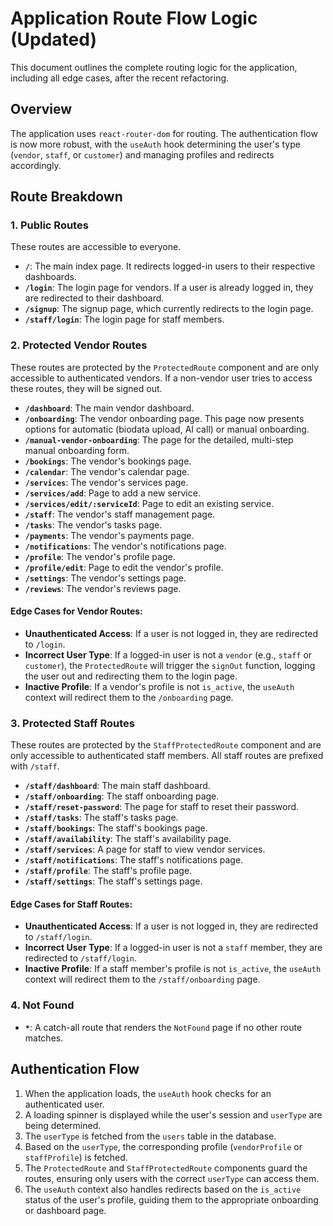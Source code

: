 # Application Route Flow Logic (Updated)

This document outlines the complete routing logic for the application, including all edge cases, after the recent refactoring.

## Overview

The application uses `react-router-dom` for routing. The authentication flow is now more robust, with the `useAuth` hook determining the user's type (`vendor`, `staff`, or `customer`) and managing profiles and redirects accordingly.

## Route Breakdown

### 1. Public Routes

These routes are accessible to everyone.

- **`/`**: The main index page. It redirects logged-in users to their respective dashboards.
- **`/login`**: The login page for vendors. If a user is already logged in, they are redirected to their dashboard.
- **`/signup`**: The signup page, which currently redirects to the login page.
- **`/staff/login`**: The login page for staff members.

### 2. Protected Vendor Routes

These routes are protected by the `ProtectedRoute` component and are only accessible to authenticated vendors. If a non-vendor user tries to access these routes, they will be signed out.

- **`/dashboard`**: The main vendor dashboard.
- **`/onboarding`**: The vendor onboarding page. This page now presents options for automatic (biodata upload, AI call) or manual onboarding.
- **`/manual-vendor-onboarding`**: The page for the detailed, multi-step manual onboarding form.
- **`/bookings`**: The vendor's bookings page.
- **`/calendar`**: The vendor's calendar page.
- **`/services`**: The vendor's services page.
- **`/services/add`**: Page to add a new service.
- **`/services/edit/:serviceId`**: Page to edit an existing service.
- **`/staff`**: The vendor's staff management page.
- **`/tasks`**: The vendor's tasks page.
- **`/payments`**: The vendor's payments page.
- **`/notifications`**: The vendor's notifications page.
- **`/profile`**: The vendor's profile page.
- **`/profile/edit`**: Page to edit the vendor's profile.
- **`/settings`**: The vendor's settings page.
- **`/reviews`**: The vendor's reviews page.

#### Edge Cases for Vendor Routes:

- **Unauthenticated Access**: If a user is not logged in, they are redirected to `/login`.
- **Incorrect User Type**: If a logged-in user is not a `vendor` (e.g., `staff` or `customer`), the `ProtectedRoute` will trigger the `signOut` function, logging the user out and redirecting them to the login page.
- **Inactive Profile**: If a vendor's profile is not `is_active`, the `useAuth` context will redirect them to the `/onboarding` page.

### 3. Protected Staff Routes

These routes are protected by the `StaffProtectedRoute` component and are only accessible to authenticated staff members. All staff routes are prefixed with `/staff`.

- **`/staff/dashboard`**: The main staff dashboard.
- **`/staff/onboarding`**: The staff onboarding page.
- **`/staff/reset-password`**: The page for staff to reset their password.
- **`/staff/tasks`**: The staff's tasks page.
- **`/staff/bookings`**: The staff's bookings page.
- **`/staff/availability`**: The staff's availability page.
- **`/staff/services`**: A page for staff to view vendor services.
- **`/staff/notifications`**: The staff's notifications page.
- **`/staff/profile`**: The staff's profile page.
- **`/staff/settings`**: The staff's settings page.

#### Edge Cases for Staff Routes:

- **Unauthenticated Access**: If a user is not logged in, they are redirected to `/staff/login`.
- **Incorrect User Type**: If a logged-in user is not a `staff` member, they are redirected to `/staff/login`.
- **Inactive Profile**: If a staff member's profile is not `is_active`, the `useAuth` context will redirect them to the `/staff/onboarding` page.

### 4. Not Found

- **`*`**: A catch-all route that renders the `NotFound` page if no other route matches.

## Authentication Flow

1.  When the application loads, the `useAuth` hook checks for an authenticated user.
2.  A loading spinner is displayed while the user's session and `userType` are being determined.
3.  The `userType` is fetched from the `users` table in the database.
4.  Based on the `userType`, the corresponding profile (`vendorProfile` or `staffProfile`) is fetched.
5.  The `ProtectedRoute` and `StaffProtectedRoute` components guard the routes, ensuring only users with the correct `userType` can access them.
6.  The `useAuth` context also handles redirects based on the `is_active` status of the user's profile, guiding them to the appropriate onboarding or dashboard page.
